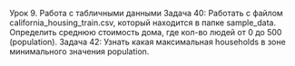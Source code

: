 Урок 9. Работа с табличными данными
Задача 40: Работать с файлом california_housing_train.csv, который находится в папке sample_data. 
Определить среднюю стоимость дома, где кол-во людей от 0 до 500 (population).
Задача 42: Узнать какая максимальная households в зоне минимального значения population.